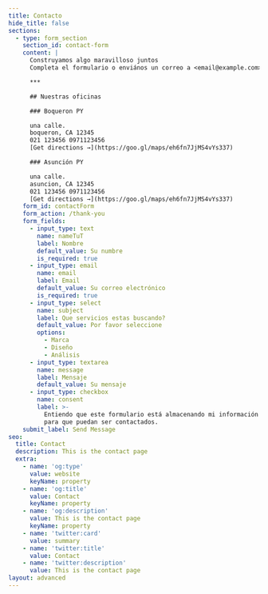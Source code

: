 ```yaml
---
title: Contacto
hide_title: false
sections:
  - type: form_section
    section_id: contact-form
    content: |
      Construyamos algo maravilloso juntos
      Completa el formulario o enviános un correo a <email@example.com>.

      ***

      ## Nuestras oficinas

      ### Boqueron PY

      una calle.
      boqueron, CA 12345
      021 123456 0971123456
      [Get directions →](https://goo.gl/maps/eh6fn7JjMS4vYs337)

      ### Asunción PY

      una calle.
      asuncion, CA 12345
      021 123456 0971123456
      [Get directions →](https://goo.gl/maps/eh6fn7JjMS4vYs337)
    form_id: contactForm
    form_action: /thank-you
    form_fields:
      - input_type: text
        name: nameTuT
        label: Nombre
        default_value: Su numbre
        is_required: true
      - input_type: email
        name: email
        label: Email
        default_value: Su correo electrónico
        is_required: true
      - input_type: select
        name: subject
        label: Que servicios estas buscando?
        default_value: Por favor seleccione
        options:
          - Marca
          - Diseño
          - Análisis
      - input_type: textarea
        name: message
        label: Mensaje
        default_value: Su mensaje
      - input_type: checkbox
        name: consent
        label: >-
          Entiendo que este formulario está almacenando mi información enviada
          para que puedan ser contactados.
    submit_label: Send Message
seo:
  title: Contact
  description: This is the contact page
  extra:
    - name: 'og:type'
      value: website
      keyName: property
    - name: 'og:title'
      value: Contact
      keyName: property
    - name: 'og:description'
      value: This is the contact page
      keyName: property
    - name: 'twitter:card'
      value: summary
    - name: 'twitter:title'
      value: Contact
    - name: 'twitter:description'
      value: This is the contact page
layout: advanced
---
```

